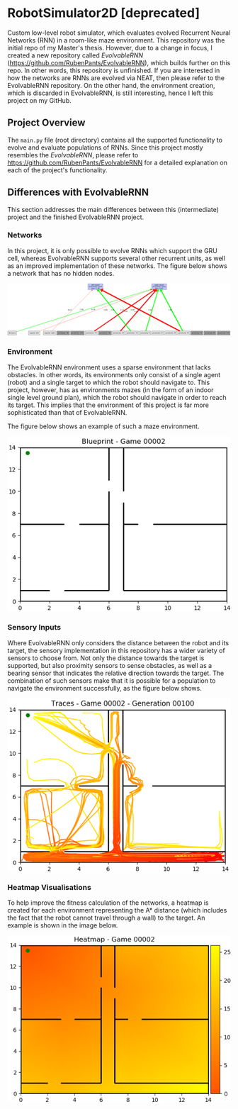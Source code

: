 # RobotSimulator2D [deprecated]
Custom low-level robot simulator, which evaluates evolved Recurrent Neural Networks (RNN) in a room-like maze 
environment. This repository was the initial repo of my Master's thesis. However, due to a change in focus, I created a 
new repository called *EvolvableRNN* (https://github.com/RubenPants/EvolvableRNN), which builds further on this repo. In
other words, this repository is unfinished. If you are interested in how the networks are RNNs are evolved via NEAT, 
then please refer to the EvolvableRNN repository. On the other hand, the environment creation, which is discarded in 
EvolvableRNN, is still interesting, hence I left this project on my GitHub.


## Project Overview
The `main.py` file (root directory) contains all the supported functionality to evolve and evaluate populations of RNNs.
Since this project mostly resembles the *EvolvableRNN*, please refer to https://github.com/RubenPants/EvolvableRNN for
a detailed explanation on each of the project's functionality.


## Differences with EvolvableRNN
This section addresses the main differences between this (intermediate) project and the finished EvolvableRNN project.

### Networks
In this project, it is only possible to evolve RNNs which support the GRU cell, whereas EvolvableRNN supports several 
other recurrent units, as well as an improved implementation of these networks. The figure below shows a network that
has no hidden nodes.
<p align="center">
  <img src="https://github.com/RubenPants/RobotSimulator2D/blob/master/population/storage/NEAT-GRU/path_2/images/architectures/genome_9593.png"/>
</p>

### Environment
The EvolvableRNN environment uses a sparse environment that lacks obstacles. In other words, its environments only 
consist of a single agent (robot) and a single target to which the robot should navigate to. This project, however, has
as environments mazes (in the form of an indoor single level ground plan), which the robot should navigate in order to
reach its target. This implies that the environment of this project is far more sophisticated than that of EvolvableRNN.

The figure below shows an example of such a maze environment.
<p align="center">
  <img src="https://github.com/RubenPants/RobotSimulator2D/blob/master/environment/visualizations/blueprint_game00002.png"/>
</p>

### Sensory Inputs
Where EvolvableRNN only considers the distance between the robot and its target, the sensory implementation in this
repository has a wider variety of sensors to choose from. Not only the distance towards the target is supported, but
also proximity sensors to sense obstacles, as well as a bearing sensor that indicates the relative direction towards the
target. The combination of such sensors make that it is possible for a population to navigate the environment 
successfully, as the figure below shows.
<p align="center">
  <img src="https://github.com/RubenPants/RobotSimulator2D/blob/master/population/storage/NEAT-GRU/path_2/images/game00002/trace_gen00100.png"/>
</p>

### Heatmap Visualisations
To help improve the fitness calculation of the networks, a heatmap is created for each environment representing the A*
distance (which includes the fact that the robot cannot travel through a wall) to the target. An example is shown in the
image below.
<p align="center">
  <img src="https://github.com/RubenPants/RobotSimulator2D/blob/master/environment/visualizations/heatmap_game00002.png"/>
</p>